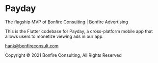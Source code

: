 # Payday

The flagship MVP of Bonfire Consulting | Bonfire Advertising

This is the Flutter codebase for Payday, a cross-platform mobile app
that allows users to monetize viewing ads in our app.

hank@bonfireconsult.com

Copyright © 2021 Bonfire Consulting, All Rights Reserved
